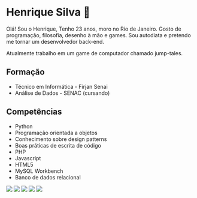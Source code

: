 
# Henrique Silva 👋

Olá! Sou o Henrique, Tenho 23 anos, moro no Rio de Janeiro. Gosto de programação, filosofia, desenho à mão e games. Sou autodiata e pretendo me tornar um desenvolvedor back-end.

Atualmente trabalho em um game de computador chamado jump-tales.

## Formação

* Técnico em Informática - Firjan Senai
* Análise de Dados - SENAC (cursando)

## Competências

* Python
* Programação orientada a objetos
* Conhecimento sobre design patterns
* Boas práticas de escrita de código
* PHP
* Javascript
* HTML5
* MySQL Workbench
* Banco de dados relacional

<div>
<a href="https://henrique-esilva.itch.io" target="_blank"><img loading="lazy" src="./logo-white.svg" target="_blank"></a>
<a href="https://instagram.com/seu-usuário-instagram-aqui" target="_blank"><img loading="lazy" src="https://img.shields.io/badge/-Instagram-%23E4405F?style=for-the-badge&logo=instagram&logoColor=white" target="_blank"></a>
<a href="https://www.twitch.tv/seu-usuário-aqui" target="_blank"><img loading="lazy" src="https://img.shields.io/badge/Twitch-9146FF?style=for-the-badge&logo=twitch&logoColor=white" target="_blank"></a>
<a href = "mailto:contato@seu-usuário-aqui"><img loading="lazy" src="https://img.shields.io/badge/Gmail-D14836?style=for-the-badge&logo=gmail&logoColor=white" target="_blank"></a>
<a href="https://www.linkedin.com/in/seu-usuário-linkedln-aqui" target="_blank"><img loading="lazy" src="https://img.shields.io/badge/-LinkedIn-%230077B5?style=for-the-badge&logo=linkedin&logoColor=white" target="_blank"></a>   
</div>

<!--
https://www.alura.com.br/artigos/como-criar-um-readme-para-seu-perfil-github
**henrique-esilva/henrique-esilva** is a ✨ _special_ ✨ repository because its `README.md` (this file) appears on your GitHub profile.

Here are some ideas to get you started:

- 🔭 I’m currently working on ...
- 🌱 I’m currently learning ...
- 👯 I’m looking to collaborate on ...
- 🤔 I’m looking for help with ...
- 💬 Ask me about ...
- 📫 How to reach me: ...
- 😄 Pronouns: ...
- ⚡ Fun fact: ...
--!>
